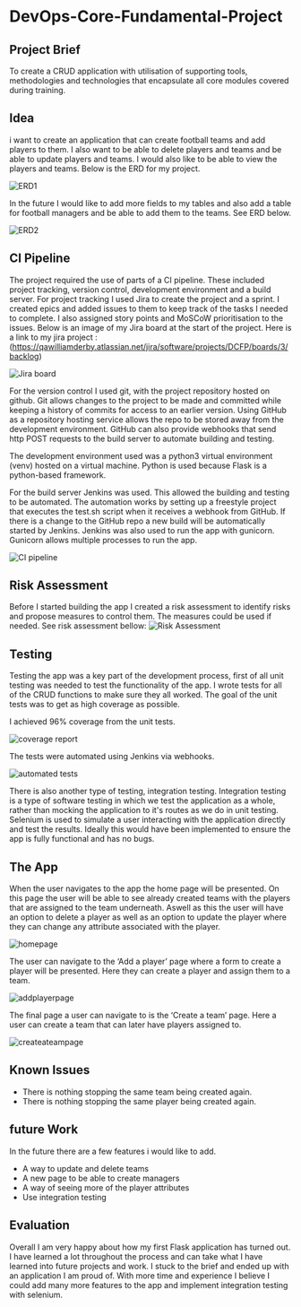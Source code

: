 # DevOps-Core-Fundamental-Project

## Project Brief
 To create a CRUD application with utilisation of supporting tools,
methodologies and technologies that encapsulate all core modules covered during training.

## Idea
i want to create an application that can create football teams and add players to them. I also want to be able to delete players and teams and be able to update players and teams. I would also like to be able to view the players and teams. Below is the ERD for my project.

![ERD1](Images/football%20ERD.png)


In the future I would like to add more fields to my tables and also add a table for football managers and be able to add them to the teams. See ERD below. 

![ERD2](Images/future%20erd.png)

## CI Pipeline
The project required the use of parts of a CI pipeline. These included project tracking, version control, development environment and a build server. For project tracking I used Jira to create the project and a sprint. I created epics and added issues to them to keep track of the tasks I needed to complete. I also assigned story points and MoSCoW prioritisation to the issues. Below is an image of my Jira board at the start of the project. 
Here is a link to my jira project 
: (https://qawilliamderby.atlassian.net/jira/software/projects/DCFP/boards/3/backlog) 

![Jira board](Images/Jira%20Board.png)


For the version control I used git, with the project repository hosted on github. Git allows changes to the project to be made and committed while keeping a history of commits for access to an earlier version. Using GitHub as a repository hosting service allows the repo to be stored away from the development environment. GitHub can also provide webhooks that send http POST requests to the build server to automate building and testing. 

The development environment used was a python3 virtual environment (venv) hosted on a virtual machine. Python is used because Flask is a python-based framework. 

For the build server Jenkins was used. This allowed the building and testing to be automated. The automation works by setting up a freestyle project that executes the test.sh script when it receives a webhook from GitHub. If there is a change to the GitHub repo a new build will be automatically started by Jenkins. Jenkins was also used to run the app with gunicorn. Gunicorn allows multiple processes to run the app. 

![CI pipeline](Images/CI%20Pipeline.png)


## Risk Assessment
Before I started building the app I created a risk assessment to identify risks and propose measures to control them. The measures could be used if needed. See risk assessment bellow:
![Risk Assessment](Images/Risk%20assessment.png)

## Testing
Testing the app was a key part of the development process, first of all unit testing was needed to test the functionality of the app. I wrote tests for all of the CRUD functions to make sure they all worked. The goal of the unit tests was to get as high coverage as possible. 

I achieved 96% coverage from the unit tests.

![coverage report](Images/jenkins%20cov%20report.png)

The tests were automated using Jenkins via webhooks.

![automated tests](Images/Automated%20Tests%20with%20Jenkins.png)

There is also another type of testing, integration testing. Integration testing is a type of software testing in which we test the application as a whole, rather than mocking the application to it's routes as we do in unit testing. Selenium is used to simulate a user interacting with the application directly and test the results. Ideally this would have been implemented to ensure the app is fully functional and has no bugs. 

## The App
When the user navigates to the app the home page will be presented. On this page the user will be able to see already created teams with the players that are assigned to the team underneath. Aswell as this the user will have an option to delete a player as well as an option to update the player where they can change any attribute associated with the player. 

![homepage](Images/Screenshot%202022-03-09%20at%2009.33.37.png)

The user can navigate to the ‘Add a player’ page where a form to create a player will be presented. Here they can create a player and assign them to a team. 

![addplayerpage](Images/Screenshot%202022-03-09%20at%2009.34.35.png)

The final page a user can navigate to is the ‘Create a team’ page. Here a user can create a team that can later have players assigned to. 

![createateampage](Images/Screenshot%202022-03-09%20at%2009.34.42.png)

## Known Issues
- There is nothing stopping the same team being created again.
- There is nothing stopping the same player being created again.

## future Work
In the future there are a few features i would like to add. 
- A way to update and delete teams
- A new page to be able to create managers
- A way of seeing more of the player attributes
- Use integration testing

## Evaluation
Overall I am very happy about how my first Flask application has turned out. I have learned a lot throughout the process and can take what I have learned into future projects and work. I stuck to the brief and ended up with an application I am proud of. With more time and experience I believe I could add many more features to the app and implement integration testing with selenium.   